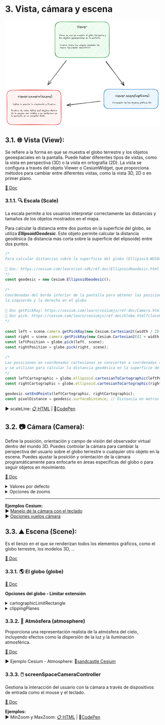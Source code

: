 # 3. Vista, cámara y escena

![scheme](./scheme.png)

## 3.1. 🌐 Vista (View): 
Se refiere a la forma en que se muestra el globo terrestre y los objetos geoespaciales en la pantalla. Puede haber diferentes tipos de vistas, como la vista en perspectiva (3D) o la vista en ortografía (2D). La vista se configura a través del objeto Viewer o CesiumWidget, que proporciona métodos para cambiar entre diferentes vistas, como la vista 3D, 2D o en primer plano.  

[📘 Doc](https://cesium.com/learn/cesiumjs/ref-doc/Viewer.html?classFilter=view)

### 3.1.1. 🔍 Escala (Scale)
La escala permite a los usuarios interpretar correctamente las distancias y tamaños de los objetos mostrados en el mapa.

Para calcular la distancia entre dos puntos en la superficie del globo, se utiliza **_EllipsoidGeodesic_**. Este objeto permite calcular la distancia geodésica (la distancia más corta sobre la superficie del elipsoide) entre dos puntos.

```javascript
/*
Para calcular distancias sobre la superficie del globo (Ellipsoid.WGS84)
      
📘 Doc: https://cesium.com/learn/ion-sdk/ref-doc/EllipsoidGeodesic.html
*/
const geodesic = new Cesium.EllipsoidGeodesic();

/*
Coordenadas del borde inferior de la pantalla para obtener las posiciones de 
la izquierda y la derecha en el globo 
         
📘 Doc getPickRay: https://cesium.com/learn/cesiumjs/ref-doc/Camera.html#getPickRay
📘 Doc pick: https://cesium.com/learn/cesiumjs/ref-doc/Globe.html?classFilter=GLOBE#pick
*/

const left = scene.camera.getPickRay(new Cesium.Cartesian2((width / 2) | 0, height - 1));
const right = scene.camera.getPickRay(new Cesium.Cartesian2((1 + width / 2) | 0, height - 1));
const leftPosition = globe.pick(left, scene);
const rightPosition = globe.pick(right, scene);

/*
Las posiciones en coordenadas cartesianas se convierten a coordenadas cartográficas 
y se utilizan para calcular la distancia geodésica en la superficie del elipsoide.
*/
const leftCartographic = globe.ellipsoid.cartesianToCartographic(leftPosition);
const rightCartographic = globe.ellipsoid.cartesianToCartographic(rightPosition);

geodesic.setEndPoints(leftCartographic, rightCartographic);
const pixelDistance = geodesic.surfaceDistance; // Distancia en metros
```  
▶️ scaleLine: [📋 HTML](https://github.com/AlvaroCodes/cesiumJS_notebook/blob/main/03_Vista_camara_y_escena/examples/09_scaleLine.html)  | 🚀[CodePen](https://codepen.io/AlvaroCodes/pen/PovNOyX)

## 3.2. 📷 Cámara (Camera): 
Define la posición, orientación y campo de visión del observador virtual dentro del mundo 3D. Puedes controlar la cámara para cambiar la perspectiva del usuario sobre el globo terrestre o cualquier otro objeto en la escena. Puedes ajustar la posición y orientación de la cámara programáticamente para enfocarte en áreas específicas del globo o para seguir objetos en movimiento.  

[📘 Doc](https://cesium.com/learn/cesiumjs/ref-doc/Camera.html)   

<details>
  <summary>Valores por defecto</summary>

  * **Cesium.Camera.DEFAULT_OFFSET**  
  [📘 Doc](https://cesium.com/learn/cesiumjs/ref-doc/Camera.html#.DEFAULT_OFFSET)  

  *  **Cesium.Camera.DEFAULT_VIEW_FACTOR**  
  [📘 Doc](https://cesium.com/learn/cesiumjs/ref-doc/Camera.html#.DEFAULT_OFFSET)  

  *  **Cesium.Camera.DEFAULT_VIEW_RECTANGLE:** Te informa de la vista predeterminada de la cámara, propiedad solo de lectura.  
  [📘 Doc](https://cesium.com/learn/cesiumjs/ref-doc/Camera.html#.DEFAULT_OFFSET) || [📂 Ejemplo](https://github.com/AlvaroCodes/cesiumJS_notebook/blob/main/03_Vista_camara_y_escena/examples/02_dafault_view_rectangle.html)
</details>    

<details>
  <summary>Opciones de zooms</summary>  
  
* **Cantidad de zoom - "getZoom"** [📘 Doc](https://cesium.com/learn/ion-sdk/ref-doc/Cartographic.html#Cartographic)  
```javascript
  function getZoom() {
    // Obtener el nivel de zoom (lo muestra en metros)
    //  Te informa de la vista predeterminada de la cámara, propiedad solo de lectura.
    console.log(viewer.camera.positionCartographic.height);
  }
```  
  
* **zoomIn(amount)** [📘 Doc](https://cesium.com/learn/ion-sdk/ref-doc/Camera.html?classFilter=came#zoomIn)
```javascript
function setZoomIn(zoom) {
  // Cambiar nivel de zoom: Si no se pasa ningún valor por defecto viewer.camera.defaultZoomAmount (100000.0) 
  viewer.camera.zoomIn(zoom);
}
```

*  **zoomOut(amount)** [📘 Doc](https://cesium.com/learn/ion-sdk/ref-doc/Camera.html?classFilter=came#zoomOut)
```javascript
function setZoomOut(zoom) {
  // Cambiar nivel de zoom: Si no se pasa ningún valor por defecto viewer.camera.defaultZoomAmount (100000.0) 
  viewer.camera.zoomOut(zoom);
}
```

**📂 Ejemplos:**  
* Control del Zoom: [📋 HTML](https://github.com/AlvaroCodes/cesiumJS_notebook/blob/main/03_Vista_camara_y_escena/examples/01_Zoom.html) | 🚀[CodePen](https://codepen.io/mangelescarrillo/pen/LYvwdeN)

</details>   

---

**Ejemplos Cesium:**    
▶️ [Manejo de la cámara con el teclado](https://sandcastle.cesium.com/?src=Camera%20Tutorial.html&label=All)  
▶️ [Opciones vuelos cámara](https://sandcastle.cesium.com/?src=Camera.html&label=All)


## 3.3. ⛰️ Escena (Scene):
Es el lienzo en el que se renderizan todos los elementos gráficos, como el globo terrestre, los modelos 3D, ...  

[📘 Doc](https://cesium.com/learn/cesiumjs/ref-doc/Scene.html?classFilter=scene)

### 3.3.1. 🌎 El globo (globe) 
[📘 Doc](https://cesium.com/learn/cesiumjs/ref-doc/Globe.html)  

**Opciones del globo - Límitar extensión**
<details>
  <summary>cartographicLimitRectangle</summary>
  Recorta el globo a una zona concreta, por defecto ```Rectangle.MAX_VALUE```.

  ```javascript
  const viewer = new Cesium.Viewer('cesiumContainer');
  const scene = viewer.scene;
  const globe = scene.globe;

  const spainRectangle = Cesium.Rectangle.fromDegrees(
    -9.392883673530648,
    35.946850083961464,
    3.0394840836805496,
    43.74833771420099
  );

    globe.cartographicLimitRectangle = spainRectangle;
    scene.skyAtmosphere.show = false;
  ```
  
  [📘 Doc](https://cesium.com/learn/cesiumjs/ref-doc/Globe.html#cartographicLimitRectangle)  || [📂 Ejemplo](https://github.com/AlvaroCodes/cesiumJS_notebook/blob/main/03_Vista_camara_y_escena/examples/08_cartographicLimitRectangle.html)
</details> 

<details>
  <summary>clippingPlanes</summary>
  Delimita la representación del plano ("recorta").

  ```javascript
   const viewer = new Cesium.Viewer('cesiumContainer');

    // Crear un conjunto de clipping planes
    const clippingPlanes = new Cesium.ClippingPlaneCollection({
        planes : [
            new Cesium.ClippingPlane(new Cesium.Cartesian3(1.0, 0.0, 0.0), 0.0),
            new Cesium.ClippingPlane(new Cesium.Cartesian3(-1.0, 0.0, 0.0), -4000000.0),
            new Cesium.ClippingPlane(new Cesium.Cartesian3(0.0, 1.0, 0.0), 0.0),
            new Cesium.ClippingPlane(new Cesium.Cartesian3(0.0, -1.0, 0.0), -4000000.0)
        ],
        edgeWidth: 1.0,
        edgeColor: Cesium.Color.WHITE
    });

    // Aplicar los clipping planes al globo
    viewer.scene.globe.clippingPlanes = clippingPlanes;
  ```
  
  [📘 Doc](https://cesium.com/learn/cesiumjs/ref-doc/Globe.html#clippingPlanes)  || [📂 Ejemplo](https://github.com/AlvaroCodes/cesiumJS_notebook/blob/main/03_Vista_camara_y_escena/examples/07_clippingPlane.html)
</details> 

### 3.3.2. 🌌 Atmósfera (atmosphere)
Proporciona una representación realista de la atmósfera del cielo, incluyendo efectos como la dispersión de la luz y la iluminación atmosférica.

[📘 Doc](https://cesium.com/learn/cesiumjs/ref-doc/SkyAtmosphere.html?classFilter=skyAtmosphere)  

▶️ Ejemplo Cesium - Atmosphere: 🚀[sandcastle Cesium](https://sandcastle.cesium.com/?src=Atmosphere.html)  

### 3.3.3. 🖱️ screenSpaceCameraController
Gestiona la interacción del usuario con la cámara a través de dispositivos de entrada como el mouse y el teclado.

[📘 Doc](https://cesium.com/learn/ion-sdk/ref-doc/ScreenSpaceCameraController.html)

**Ejemplos:**  
▶️ MinZoom y MaxZoom: [📋 HTML](https://github.com/AlvaroCodes/cesiumJS_notebook/blob/main/03_Vista_camara_y_escena/examples/11_minMaxZooms.html)  | 🚀[CodePen](https://codepen.io/AlvaroCodes/pen/PovbOLE)


